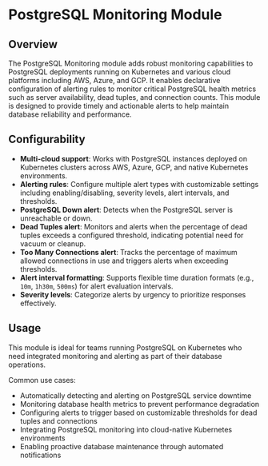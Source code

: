 # PostgreSQL Monitoring Module

## Overview

The PostgreSQL Monitoring module adds robust monitoring capabilities to PostgreSQL deployments running on Kubernetes and various cloud platforms including AWS, Azure, and GCP. It enables declarative configuration of alerting rules to monitor critical PostgreSQL health metrics such as server availability, dead tuples, and connection counts. This module is designed to provide timely and actionable alerts to help maintain database reliability and performance.

## Configurability

- **Multi-cloud support**: Works with PostgreSQL instances deployed on Kubernetes clusters across AWS, Azure, GCP, and native Kubernetes environments.  
- **Alerting rules**: Configure multiple alert types with customizable settings including enabling/disabling, severity levels, alert intervals, and thresholds.  
- **PostgreSQL Down alert**: Detects when the PostgreSQL server is unreachable or down.  
- **Dead Tuples alert**: Monitors and alerts when the percentage of dead tuples exceeds a configured threshold, indicating potential need for vacuum or cleanup.  
- **Too Many Connections alert**: Tracks the percentage of maximum allowed connections in use and triggers alerts when exceeding thresholds.  
- **Alert interval formatting**: Supports flexible time duration formats (e.g., `10m`, `1h30m`, `500ms`) for alert evaluation intervals.  
- **Severity levels**: Categorize alerts by urgency to prioritize responses effectively.

## Usage

This module is ideal for teams running PostgreSQL on Kubernetes who need integrated monitoring and alerting as part of their database operations.

Common use cases:

- Automatically detecting and alerting on PostgreSQL service downtime  
- Monitoring database health metrics to prevent performance degradation  
- Configuring alerts to trigger based on customizable thresholds for dead tuples and connections  
- Integrating PostgreSQL monitoring into cloud-native Kubernetes environments  
- Enabling proactive database maintenance through automated notifications
